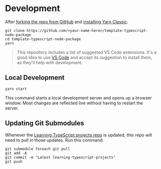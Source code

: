 # Development

After [forking the repo from GitHub](https://help.github.com/articles/fork-a-repo) and [installing Yarn Classic](https://classic.yarnpkg.com/lang/en):

```shell
git clone https://github.com/<your-name-here>/template-typescript-node-package
cd template-typescript-node-package
yarn
```

> This repository includes a list of suggested VS Code extensions.
> It's a good idea to use [VS Code](https://code.visualstudio.com) and accept its suggestion to install them, as they'll help with development.

## Local Development

```shell
yarn start
```

This command starts a local development server and opens up a browser window.
Most changes are reflected live without having to restart the server.

## Updating Git Submodules

Whenever the [Learning TypeScript projects repo](https://github.com/LearningTypeScript/projects) is updated, this repo will need to pull in those updates.
Run this command:

```shell
git submodule foreach git pull
git add -A
git commit -m "Latest learning-typescript-projects"
git push
```
